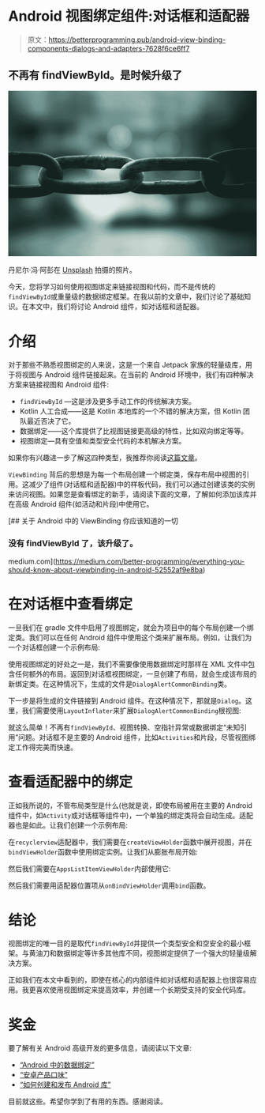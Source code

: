 # Android 视图绑定组件:对话框和适配器

> 原文：<https://betterprogramming.pub/android-view-binding-components-dialogs-and-adapters-7628f6ce6ff7>

## 不再有 findViewById。是时候升级了

![](img/083bef4b8fbb207e6d442b72ab90d5fb.png)

丹尼尔·冯·阿彭在 [Unsplash](https://unsplash.com?utm_source=medium&utm_medium=referral) 拍摄的照片。

今天，您将学习如何使用视图绑定来链接视图和代码，而不是传统的`findViewById`或重量级的数据绑定框架。在我以前的文章中，我们讨论了基础知识。在本文中，我们将讨论 Android 组件，如对话框和适配器。

# 介绍

对于那些不熟悉视图绑定的人来说，这是一个来自 Jetpack 家族的轻量级库，用于将视图与 Android 组件链接起来。在当前的 Android 环境中，我们有四种解决方案来链接视图和 Android 组件:

*   `findViewById` —这是涉及更多手动工作的传统解决方案。
*   Kotlin 人工合成——这是 Kotlin 本地库的一个不错的解决方案，但 Kotlin 团队最近否决了它。
*   数据绑定——这个库提供了比视图链接更高级的特性，比如双向绑定等等。
*   视图绑定—具有空值和类型安全代码的本机解决方案。

如果你有兴趣进一步了解这四种类型，我推荐你阅读[这篇文章](https://medium.com/better-programming/the-evolution-of-view-linking-in-android-d6219678740d)。

`ViewBinding` 背后的思想是为每一个布局创建一个绑定类，保存布局中视图的引用。这减少了组件(对话框和适配器)中的样板代码，我们可以通过创建该类的实例来访问视图。如果您是查看绑定的新手，请阅读下面的文章，了解如何添加该库并在高级 Android 组件(如活动和片段)中使用它。

[](https://medium.com/better-programming/everything-you-should-know-about-viewbinding-in-android-52552af9e8ba) [## 关于 Android 中的 ViewBinding 你应该知道的一切

### 没有 findViewById 了，该升级了。

medium.com](https://medium.com/better-programming/everything-you-should-know-about-viewbinding-in-android-52552af9e8ba) 

# 在对话框中查看绑定

一旦我们在 gradle 文件中启用了视图绑定，就会为项目中的每个布局创建一个绑定类。我们可以在任何 Android 组件中使用这个类来扩展布局。例如，让我们为一个对话框创建一个示例布局:

使用视图绑定的好处之一是，我们不需要像使用数据绑定时那样在 XML 文件中包含任何额外的布局。返回到对话框视图绑定，一旦创建了布局，就会生成该布局的新绑定类。在这种情况下，生成的文件是`DialogAlertCommonBinding`类。

下一步是将生成的文件链接到 Android 组件。在这种情况下，那就是`Dialog`。这里，我们需要使用`LayoutInflater`来扩展`DialogAlertCommonBinding`根视图:

就这么简单！不再有`findViewById`、视图转换、空指针异常或数据绑定“未知引用”问题。对话框不是主要的 Android 组件，比如`Activities`和片段，尽管视图绑定工作得完美而快速。

# 查看适配器中的绑定

正如我所说的，不管布局类型是什么(也就是说，即使布局被用在主要的 Android 组件中，如`Activity`或对话框等组件中)，一个单独的绑定类将会自动生成。适配器也是如此。让我们创建一个示例布局:

在`recyclerview`适配器中，我们需要在`createViewHolder`函数中展开视图，并在`bindViewHolder`函数中使用绑定实例。让我们从膨胀布局开始:

然后我们需要在`AppsListItemViewHolder`内部使用它:

然后我们需要用适配器位置项从`onBindViewHolder`调用`bind`函数。

# 结论

视图绑定的唯一目的是取代`findViewById`并提供一个类型安全和空安全的最小框架。与黄油刀和数据绑定等许多其他库不同，视图绑定提供了一个强大的轻量级解决方案。

正如我们在本文中看到的，即使在核心的内部组件如对话框和适配器上也很容易应用。我更喜欢使用视图绑定来提高效率，并创建一个长期受支持的安全代码库。

# 奖金

要了解有关 Android 高级开发的更多信息，请阅读以下文章:

*   [“Android 中的数据绑定”](https://sgkantamani.medium.com/data-binding-in-android-4ff7bba93a2c)
*   [“安卓产品口味”](https://medium.com/@sgkantamani/android-product-flavors-eb526e35f9f1)
*   [“如何创建和发布 Android 库”](https://medium.com/@sgkantamani/how-to-create-and-publish-an-android-library-f37bf715932)

目前就这些。希望你学到了有用的东西。感谢阅读。